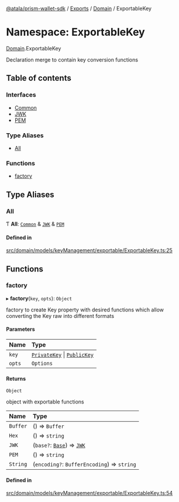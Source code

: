 [@atala/prism-wallet-sdk](../README.md) / [Exports](../modules.md) / [Domain](Domain.md) / ExportableKey

# Namespace: ExportableKey

[Domain](Domain.md).ExportableKey

Declaration merge to contain key conversion functions

## Table of contents

### Interfaces

- [Common](../interfaces/Domain.ExportableKey.Common.md)
- [JWK](../interfaces/Domain.ExportableKey.JWK.md)
- [PEM](../interfaces/Domain.ExportableKey.PEM.md)

### Type Aliases

- [All](Domain.ExportableKey.md#all)

### Functions

- [factory](Domain.ExportableKey.md#factory)

## Type Aliases

### All

Ƭ **All**: [`Common`](../interfaces/Domain.ExportableKey.Common.md) & [`JWK`](../interfaces/Domain.ExportableKey.JWK.md) & [`PEM`](../interfaces/Domain.ExportableKey.PEM.md)

#### Defined in

[src/domain/models/keyManagement/exportable/ExportableKey.ts:25](https://github.com/hyperledger/identus-edge-agent-sdk-ts/blob/2cdbf1ede368164be3dd56f3e362e76e94d48b48/src/domain/models/keyManagement/exportable/ExportableKey.ts#L25)

## Functions

### factory

▸ **factory**(`key`, `opts`): `Object`

factory to create Key property with desired functions
which allow converting the Key raw into different formats

#### Parameters

| Name | Type |
| :------ | :------ |
| `key` | [`PrivateKey`](../classes/Domain.PrivateKey.md) \| [`PublicKey`](../classes/Domain.PublicKey.md) |
| `opts` | `Options` |

#### Returns

`Object`

object with exportable functions

| Name | Type |
| :------ | :------ |
| `Buffer` | () => `Buffer` |
| `Hex` | () => `string` |
| `JWK` | (`base?`: [`Base`](../interfaces/Domain.JWK.Base.md)) => [`JWK`](Domain.md#jwk) |
| `PEM` | () => `string` |
| `String` | (`encoding?`: `BufferEncoding`) => `string` |

#### Defined in

[src/domain/models/keyManagement/exportable/ExportableKey.ts:54](https://github.com/hyperledger/identus-edge-agent-sdk-ts/blob/2cdbf1ede368164be3dd56f3e362e76e94d48b48/src/domain/models/keyManagement/exportable/ExportableKey.ts#L54)
